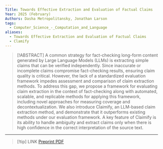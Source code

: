 ```yaml
---
Title: Towards Effective Extraction and Evaluation of Factual Claims
Year: 2025 (February)
Authors: Dasha Metropolitansky, Jonathan Larson
tags:
  - Computer_Science_-_Computation_and_Language
aliases:
  - Towards Effective Extraction and Evaluation of Factual Claims
  - Clamify
---
```

> [!ABSTRACT]
>A common strategy for fact-checking long-form content generated by Large Language Models (LLMs) is extracting simple claims that can be verified independently. Since inaccurate or incomplete claims compromise fact-checking results, ensuring claim quality is critical. However, the lack of a standardized evaluation framework impedes assessment and comparison of claim extraction methods. To address this gap, we propose a framework for evaluating claim extraction in the context of fact-checking along with automated, scalable, and replicable methods for applying this framework, including novel approaches for measuring coverage and decontextualization. We also introduce Claimify, an LLM-based claim extraction method, and demonstrate that it outperforms existing methods under our evaluation framework. A key feature of Claimify is its ability to handle ambiguity and extract claims only when there is high confidence in the correct interpretation of the source text.
---
> [!tip] LINK
> [Preprint PDF](zotero://select/library/items/UIZ8CI9C)
